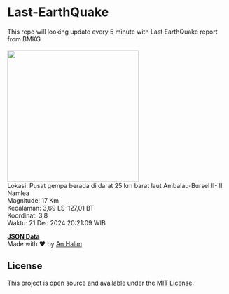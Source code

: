 # Last-EarthQuake
This repo will looking update every 5 minute with Last EarthQuake report from BMKG
<br>
<br>
<img src="undefined" width="300"/>
<br>
Lokasi: Pusat gempa berada di darat 25 km barat laut Ambalau-Bursel  II-III Namlea <br>
Magnitude: 17 Km <br>
Kedalaman: 3,69 LS-127,01 BT <br>
Koordinat: 3,8 <br>
Waktu: 21 Dec 2024 20:21:09 WIB <br>

<a href="./data/data.json">**JSON Data**</a>
<br>
Made with ❤️ by <a href="https://github.com/an-halim">An Halim</a>
## License

This project is open source and available under the [MIT License](LICENSE).
